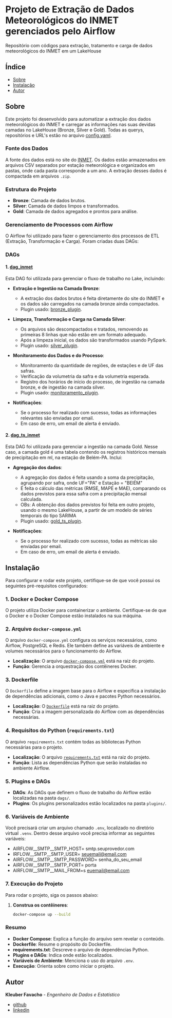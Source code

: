 # Projeto de Extração de Dados Meteorológicos do INMET gerenciados pelo Airflow

Repositório com códigos para extração, tratamento e carga de dados meteorológicos do INMET em um LakeHouse

## Índice
- [Sobre](#sobre)
- [Instalação](#instalação)
- [Autor](#Autor)


## Sobre

Este projeto foi desenvolvido para automatizar a extração dos dados meteorológicos do INMET e carregar as informações nas suas devidas camadas no LakeHouse (Bronze, Silver e Gold). 
Todas as querys, repositórios e URL's estão no arquivo [config.yaml](https://github.com/KleuberFav/etl_e_monitoramento_inmet/blob/master/plugins/config.yaml).

### Fonte dos Dados

A fonte dos dados está no site do [INMET](https://portal.inmet.gov.br/dadoshistoricos). Os dados estão armazenados em arquivos CSV separados por estação meteorológica e organizados em pastas, onde cada pasta corresponde a um ano. A extração desses dados é compactada em arquivos `.zip`.

### Estrutura do Projeto

- **Bronze**: Camada de dados brutos.
- **Silver**: Camada de dados limpos e transformados.
- **Gold**: Camada de dados agregados e prontos para análise.

### Gerenciamento de Processos com Airflow

O Airflow foi utilizado para fazer o gerenciamento dos processos de ETL (Extração, Transformação e Carga). Foram criadas duas DAGs:

### DAGs

#### 1. [dag_inmet](https://github.com/KleuberFav/etl_e_monitoramento_inmet/blob/master/dags/dag_inmet.py)

Esta DAG foi utilizada para gerenciar o fluxo de trabalho no Lake, incluindo:

- **Extração e Ingestão na Camada Bronze**:
  - A extração dos dados brutos é feita diretamente do site do INMET e os dados são carregados na camada bronze ainda compactados. 
  - Plugin usado: [bronze_plugin](https://github.com/KleuberFav/etl_e_monitoramento_inmet/blob/master/plugins/bronze_plugin.py).

- **Limpeza, Transformação e Carga na Camada Silver**:
  - Os arquivos são descompactados e tratados, removendo as primeiras 8 linhas que não estão em um formato adequado.
  - Após a limpeza inicial, os dados são transformados usando PySpark.
  - Plugin usado: [silver_plugin](https://github.com/KleuberFav/etl_e_monitoramento_inmet/blob/master/plugins/silver_plugin.py).

- **Monitoramento dos Dados e do Processo**:
  - Monitoramento da quantidade de regiões, de estações e de UF das safras.
  - Verificação da volumetria da safra e da volumetria esperada.
  - Registro dos horários de início do processo, de ingestão na camada bronze, e de ingestão na camada silver.
  - Plugin usado: [monitoramento_plugin](https://github.com/KleuberFav/etl_e_monitoramento_inmet/blob/master/plugins/monitoramento_plugin.py).

- **Notificações**:
  - Se o processo for realizado com sucesso, todas as informações relevantes são enviadas por email.
  - Em caso de erro, um email de alerta é enviado.

#### 2. [dag_ts_inmet](https://github.com/KleuberFav/etl_e_monitoramento_inmet/blob/master/dags/dag_ts_inmet.py)

Esta DAG foi utilizada para gerenciar a ingestão na camada Gold. Nesse caso, a camada gold é uma tabela contendo os registros históricos mensais de precipitação em ml, na estação de Belém-PA. Inclui:

- **Agregação dos dados**:
  - A agregação dos dados é feita usando a soma da precipitação, agrupando por safra, onde UF="PA" e Estação = "BElÉM"
  - É feita o cálculo das métricas (RMSE, MAPE e MAE), comparando os dados previstos para essa safra com a precipitação mensal calculada.
  - OBs: A obtenção dos dados previstos foi feita em outro projeto, usando o mesmo LakeHouse, a partir de um modelo de séries temporais do tipo SARIMA
  - Plugin usado: [gold_ts_plugin](https://github.com/KleuberFav/etl_e_monitoramento_inmet/blob/master/plugins/gold_ts_plugin.py).

- **Notificações**:
  - Se o processo for realizado com sucesso, todas as métricas são enviadas por email.
  - Em caso de erro, um email de alerta é enviado.

## Instalação

Para configurar e rodar este projeto, certifique-se de que você possui os seguintes pré-requisitos configurados:

### 1. Docker e Docker Compose

O projeto utiliza Docker para containerizar o ambiente. Certifique-se de que o Docker e o Docker Compose estão instalados na sua máquina.

### 2. Arquivo `docker-compose.yml`

O arquivo `docker-compose.yml` configura os serviços necessários, como Airflow, PostgreSQL e Redis. Ele também define as variáveis de ambiente e volumes necessários para o funcionamento do Airflow.

- **Localização**: O arquivo [`docker-compose.yml`](https://github.com/KleuberFav/etl_e_monitoramento_inmet/blob/master/docker-compose.yaml) está na raiz do projeto.
- **Função**: Gerencia a orquestração dos contêineres Docker.

### 3. Dockerfile

O `Dockerfile` define a imagem base para o Airflow e especifica a instalação de dependências adicionais, como o Java e pacotes Python necessários.

- **Localização**: O [`Dockerfile`](https://github.com/KleuberFav/etl_e_monitoramento_inmet/blob/master/Dockerfile) está na raiz do projeto.
- **Função**: Cria a imagem personalizada do Airflow com as dependências necessárias.

### 4. Requisitos do Python (`requirements.txt`)

O arquivo `requirements.txt` contém todas as bibliotecas Python necessárias para o projeto.

- **Localização**: O arquivo [`requirements.txt`](https://github.com/KleuberFav/etl_e_monitoramento_inmet/blob/master/requirements.txt) está na raiz do projeto.
- **Função**: Lista as dependências Python que serão instaladas no ambiente Airflow.

### 5. Plugins e DAGs

- **DAGs**: As DAGs que definem o fluxo de trabalho do Airflow estão localizadas na pasta `dags/`.
- **Plugins**: Os plugins personalizados estão localizados na pasta `plugins/`.

### 6. Variáveis de Ambiente

Você precisará criar um arquivo chamado `.env`, localizado no diretório virtual `.venv`. Dentro desse arquivo você precisa informar as seguintes variáveis:

- AIRFLOW__SMTP__SMTP_HOST= smtp.seuprovedor.com
- IRFLOW__SMTP__SMTP_USER= seuemail@email.com
- AIRFLOW__SMTP__SMTP_PASSWORD= senha_do_seu_email
- AIRFLOW__SMTP__SMTP_PORT= porta
- AIRFLOW__SMTP__MAIL_FROM=s euemail@email.com

### 7. Execução do Projeto

Para rodar o projeto, siga os passos abaixo:

1. **Construa os contêineres**: 
   ```bash
   docker-compose up --build
### Resumo

- **Docker Compose**: Explica a função do arquivo sem revelar o conteúdo.
- **Dockerfile**: Resume o propósito do Dockerfile.
- **requirements.txt**: Descreve o arquivo de dependências Python.
- **Plugins e DAGs**: Indica onde estão localizados.
- **Variáveis de Ambiente**: Menciona o uso do arquivo `.env`.
- **Execução**: Orienta sobre como iniciar o projeto.


## Autor
**Kleuber Favacho** - *Engenheiro de Dados e Estatístico* 
- [github](https://github.com/KleuberFav)
- [linkedin](https://www.linkedin.com/in/kleuber-favacho/)
